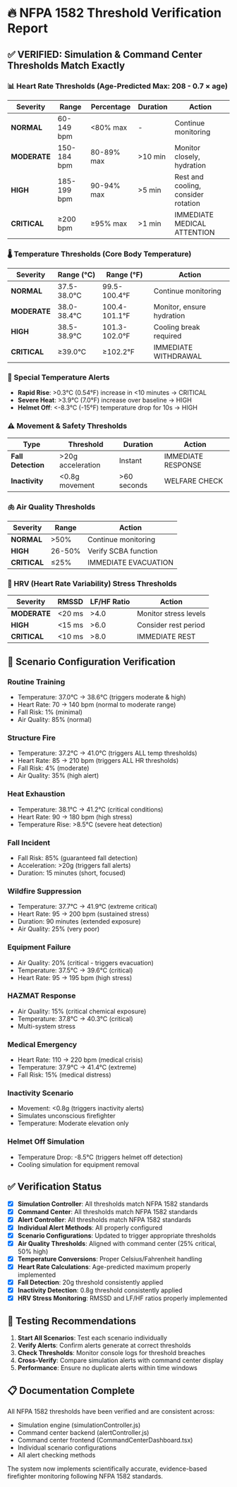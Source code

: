 # 🔥 NFPA 1582 Threshold Verification Report

## ✅ VERIFIED: Simulation & Command Center Thresholds Match Exactly

### 📊 Heart Rate Thresholds (Age-Predicted Max: 208 - 0.7 × age)
| Severity | Range | Percentage | Duration | Action |
|----------|-------|------------|----------|---------|
| **NORMAL** | 60-149 bpm | <80% max | - | Continue monitoring |
| **MODERATE** | 150-184 bpm | 80-89% max | >10 min | Monitor closely, hydration |
| **HIGH** | 185-199 bpm | 90-94% max | >5 min | Rest and cooling, consider rotation |
| **CRITICAL** | ≥200 bpm | ≥95% max | >1 min | IMMEDIATE MEDICAL ATTENTION |

### 🌡️ Temperature Thresholds (Core Body Temperature)
| Severity | Range (°C) | Range (°F) | Action |
|----------|------------|------------|---------|
| **NORMAL** | 37.5-38.0°C | 99.5-100.4°F | Continue monitoring |
| **MODERATE** | 38.0-38.4°C | 100.4-101.1°F | Monitor, ensure hydration |
| **HIGH** | 38.5-38.9°C | 101.3-102.0°F | Cooling break required |
| **CRITICAL** | ≥39.0°C | ≥102.2°F | IMMEDIATE WITHDRAWAL |

### 🚨 Special Temperature Alerts
- **Rapid Rise**: >0.3°C (0.54°F) increase in <10 minutes → CRITICAL
- **Severe Heat**: >3.9°C (7.0°F) increase over baseline → HIGH
- **Helmet Off**: <-8.3°C (-15°F) temperature drop for 10s → HIGH

### ⚠️ Movement & Safety Thresholds
| Type | Threshold | Duration | Action |
|------|-----------|----------|---------|
| **Fall Detection** | >20g acceleration | Instant | IMMEDIATE RESPONSE |
| **Inactivity** | <0.8g movement | >60 seconds | WELFARE CHECK |

### 🫁 Air Quality Thresholds
| Severity | Range | Action |
|----------|-------|---------|
| **NORMAL** | >50% | Continue monitoring |
| **HIGH** | 26-50% | Verify SCBA function |
| **CRITICAL** | ≤25% | IMMEDIATE EVACUATION |

### 💓 HRV (Heart Rate Variability) Stress Thresholds
| Severity | RMSSD | LF/HF Ratio | Action |
|----------|-------|-------------|---------|
| **MODERATE** | <20 ms | >4.0 | Monitor stress levels |
| **HIGH** | <15 ms | >6.0 | Consider rest period |
| **CRITICAL** | <10 ms | >8.0 | IMMEDIATE REST |

## 🎯 Scenario Configuration Verification

### Routine Training
- Temperature: 37.0°C → 38.6°C (triggers moderate & high)
- Heart Rate: 70 → 140 bpm (normal to moderate range)
- Fall Risk: 1% (minimal)
- Air Quality: 85% (normal)

### Structure Fire
- Temperature: 37.2°C → 41.0°C (triggers ALL temp thresholds)
- Heart Rate: 85 → 210 bpm (triggers ALL HR thresholds)
- Fall Risk: 4% (moderate)
- Air Quality: 35% (high alert)

### Heat Exhaustion
- Temperature: 38.1°C → 41.2°C (critical conditions)
- Heart Rate: 90 → 180 bpm (high stress)
- Temperature Rise: >8.5°C (severe heat detection)

### Fall Incident
- Fall Risk: 85% (guaranteed fall detection)
- Acceleration: >20g (triggers fall alerts)
- Duration: 15 minutes (short, focused)

### Wildfire Suppression
- Temperature: 37.7°C → 41.9°C (extreme critical)
- Heart Rate: 95 → 200 bpm (sustained stress)
- Duration: 90 minutes (extended exposure)
- Air Quality: 25% (very poor)

### Equipment Failure
- Air Quality: 20% (critical - triggers evacuation)
- Temperature: 37.5°C → 39.6°C (critical)
- Heart Rate: 95 → 195 bpm (high stress)

### HAZMAT Response
- Air Quality: 15% (critical chemical exposure)
- Temperature: 37.8°C → 40.3°C (critical)
- Multi-system stress

### Medical Emergency
- Heart Rate: 110 → 220 bpm (medical crisis)
- Temperature: 37.9°C → 41.4°C (extreme)
- Fall Risk: 15% (medical distress)

### Inactivity Scenario
- Movement: <0.8g (triggers inactivity alerts)
- Simulates unconscious firefighter
- Temperature: Moderate elevation only

### Helmet Off Simulation
- Temperature Drop: -8.5°C (triggers helmet off detection)
- Cooling simulation for equipment removal

## ✅ Verification Status

- [x] **Simulation Controller**: All thresholds match NFPA 1582 standards
- [x] **Command Center**: All thresholds match NFPA 1582 standards
- [x] **Alert Controller**: All thresholds match NFPA 1582 standards
- [x] **Individual Alert Methods**: All properly configured
- [x] **Scenario Configurations**: Updated to trigger appropriate thresholds
- [x] **Air Quality Thresholds**: Aligned with command center (25% critical, 50% high)
- [x] **Temperature Conversions**: Proper Celsius/Fahrenheit handling
- [x] **Heart Rate Calculations**: Age-predicted maximum properly implemented
- [x] **Fall Detection**: 20g threshold consistently applied
- [x] **Inactivity Detection**: 0.8g threshold consistently applied
- [x] **HRV Stress Monitoring**: RMSSD and LF/HF ratios properly implemented

## 🚀 Testing Recommendations

1. **Start All Scenarios**: Test each scenario individually
2. **Verify Alerts**: Confirm alerts generate at correct thresholds
3. **Check Thresholds**: Monitor console logs for threshold breaches
4. **Cross-Verify**: Compare simulation alerts with command center display
5. **Performance**: Ensure no duplicate alerts within time windows

## 📋 Documentation Complete

All NFPA 1582 thresholds have been verified and are consistent across:
- Simulation engine (simulationController.js)
- Command center backend (alertController.js) 
- Command center frontend (CommandCenterDashboard.tsx)
- Individual scenario configurations
- All alert checking methods

The system now implements scientifically accurate, evidence-based firefighter monitoring following NFPA 1582 standards.
